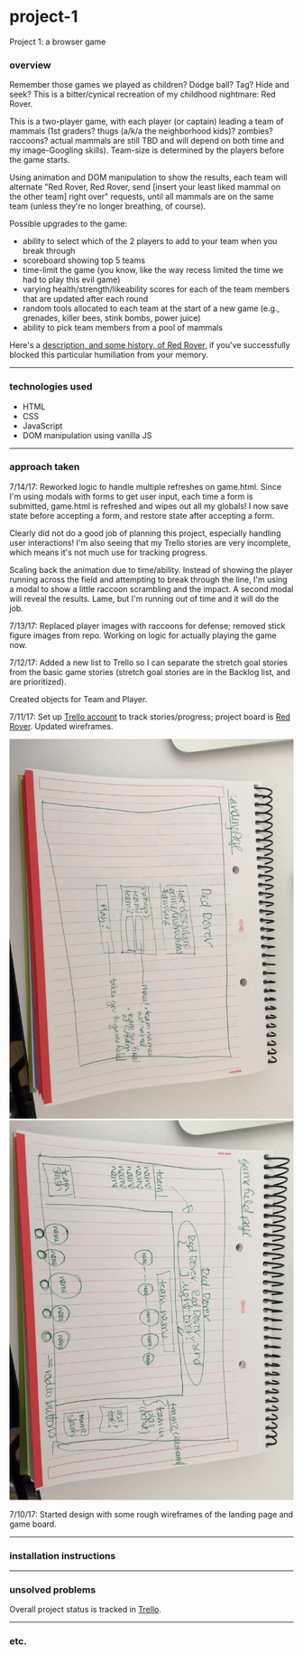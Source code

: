 # project-1
Project 1: a browser game

### overview

Remember those games we played as children? Dodge ball? Tag? Hide and seek? This is a bitter/cynical recreation of my childhood nightmare: Red Rover.

This is a two-player game, with each player (or captain) leading a team of mammals (1st graders? thugs (a/k/a the neighborhood kids)? zombies? raccoons? actual mammals are still TBD and will depend on both time and my image-Googling skills). Team-size is determined by the players before the game starts. 

Using animation and DOM manipulation to show the results, each team will alternate "Red Rover, Red Rover, send [insert your least liked mammal on the other team] right over" requests, until all mammals are on the same team (unless they're no longer breathing, of course).

Possible upgrades to the game:
* ability to select which of the 2 players to add to your team when you break through
* scoreboard showing top 5 teams
* time-limit the game (you know, like the way recess limited the time we had to play this evil game)
* varying health/strength/likeability scores for each of the team members that are updated after
each round
* random tools allocated to each team at the start of a new game (e.g., grenades, killer bees, stink bombs, power juice)
* ability to pick team members from a pool of mammals

Here's a [description, and some history, of Red Rover](https://en.wikipedia.org/wiki/Red_Rover), if you've successfully blocked this particular humiliation from your memory.

---

### technologies used
* HTML
* CSS
* JavaScript
* DOM manipulation using vanilla JS


---

### approach taken

7/14/17: Reworked logic to handle multiple refreshes on game.html. Since I'm using modals with forms to get user input, each time a form is submitted, game.html is refreshed and wipes out all my globals! I now save
state before accepting a form, and restore state after accepting a form.

Clearly did not do a good job of planning this project, especially handling user interactions! I'm also seeing that my Trello stories are very incomplete, which means it's not much use for tracking progress.

Scaling back the animation due to time/ability. Instead of showing the player running across the field
and attempting to break through the line, I'm using a modal to show a little raccoon scrambling and the impact. A second modal will reveal the results. Lame, but I'm running out of time and it will do the job.

7/13/17: Replaced player images with raccoons for defense; removed stick figure images from repo. Working on logic for actually playing the game now.

7/12/17: Added a new list to Trello so I can separate the stretch goal stories from the basic game stories (stretch goal stories are in the Backlog list, and are prioritized).

Created objects for Team and Player.

7/11/17: Set up [Trello account](https://trello.com/conniekephart) to track stories/progress; project board is [Red Rover](https://trello.com/b/zXJaTWNl/red-rover). Updated wireframes.

![](assets/landingWireframe.JPG)
![](assets/gameWireframe.JPG)

7/10/17: Started design with some rough wireframes of the landing page and game board.


---

### installation instructions

---

### unsolved problems

Overall project status is tracked in [Trello](https://trello.com/b/zXJaTWNl/red-rover).

---

### etc.
